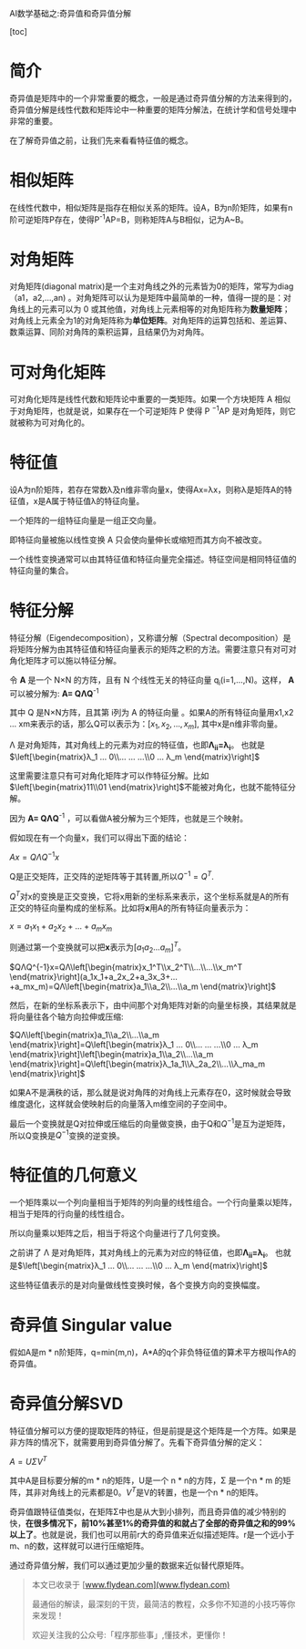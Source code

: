 AI数学基础之:奇异值和奇异值分解

[toc]

# 简介

奇异值是矩阵中的一个非常重要的概念，一般是通过奇异值分解的方法来得到的，奇异值分解是线性代数和矩阵论中一种重要的矩阵分解法，在统计学和信号处理中非常的重要。

在了解奇异值之前，让我们先来看看特征值的概念。

# 相似矩阵

在线性代数中，相似矩阵是指存在相似关系的矩阵。设A，B为n阶矩阵，如果有n阶可逆矩阵P存在，使得P<sup>-1</sup>AP=B，则称矩阵A与B相似，记为A~B。

# 对角矩阵

对角矩阵(diagonal matrix)是一个主对角线之外的元素皆为0的矩阵，常写为diag（a1，a2,...,an) 。对角矩阵可以认为是矩阵中最简单的一种，值得一提的是：对角线上的元素可以为 0 或其他值，对角线上元素相等的对角矩阵称为**数量矩阵**；对角线上元素全为1的对角矩阵称为**单位矩阵**。对角矩阵的运算包括和、差运算、数乘运算、同阶对角阵的乘积运算，且结果仍为对角阵。

# 可对角化矩阵

可对角化矩阵是线性代数和矩阵论中重要的一类矩阵。如果一个方块矩阵 A 相似于对角矩阵，也就是说，如果存在一个可逆矩阵 P 使得 P <sup>−1</sup>AP 是对角矩阵，则它就被称为可对角化的。

# 特征值

设A为n阶矩阵，若存在常数λ及n维非零向量x，使得Ax=λx，则称λ是矩阵A的特征值，x是A属于特征值λ的特征向量。 

一个矩阵的一组特征向量是一组正交向量。

即特征向量被施以线性变换 A 只会使向量伸长或缩短而其方向不被改变。

一个线性变换通常可以由其特征值和特征向量完全描述。特征空间是相同特征值的特征向量的集合。

# 特征分解

特征分解（Eigendecomposition），又称谱分解（Spectral decomposition）是将矩阵分解为由其特征值和特征向量表示的矩阵之积的方法。需要注意只有对可对角化矩阵才可以施以特征分解。

令 **A** 是一个 N×N 的方阵，且有 N 个线性无关的特征向量 q<sub>i</sub>(i=1,…,N)。这样， **A** 可以被分解为: **A= QΛQ**<sup>-1</sup>

其中 Q 是N×N方阵，且其第 i列为 A 的特征向量 。如果A的所有特征向量用x1,x2 … xm来表示的话，那么Q可以表示为：$\left[x_1,x_2,…,x_m\right]$, 其中x是n维非零向量。

 Λ 是对角矩阵，其对角线上的元素为对应的特征值，也即**Λ<sub>ii</sub>=λ<sub>i</sub>**。 也就是$\left[\begin{matrix}λ_1 … 0\\… … …\\0 … λ_m \end{matrix}\right]$



这里需要注意只有可对角化矩阵才可以作特征分解。比如 $\left[\begin{matrix}11\\01 \end{matrix}\right]$不能被对角化，也就不能特征分解。

因为 **A= QΛQ**<sup>-1</sup> ，可以看做A被分解为三个矩阵，也就是三个映射。

假如现在有一个向量x，我们可以得出下面的结论：

$Ax=QΛQ^{-1}x$

Q是正交矩阵，正交阵的逆矩阵等于其转置,所以$Q^{-1} = Q^T$.

$Q^T$对x的变换是正交变换，它将x用新的坐标系来表示，这个坐标系就是A的所有正交的特征向量构成的坐标系。比如将**x**用A的所有特征向量表示为：

$x=a_1x_1+a_2x_2+…+a_mx_m$

则通过第一个变换就可以把**x**表示为$[a_1 a_2 ... a_m]^T$。

$QΛQ^{-1}x=QΛ\left[\begin{matrix}x_1^T\\x_2^T\\…\\…\\x_m^T \end{matrix}\right](a_1x_1+a_2x_2+a_3x_3+…+a_mx_m)=QΛ\left[\begin{matrix}a_1\\a_2\\…\\a_m \end{matrix}\right]$

然后，在新的坐标系表示下，由中间那个对角矩阵对新的向量坐标换，其结果就是将向量往各个轴方向拉伸或压缩:



$QΛ\left[\begin{matrix}a_1\\a_2\\…\\a_m \end{matrix}\right]=Q\left[\begin{matrix}λ_1 … 0\\… … …\\0 … λ_m \end{matrix}\right]\left[\begin{matrix}a_1\\a_2\\…\\a_m \end{matrix}\right]=Q\left[\begin{matrix}λ_1a_1\\λ_2a_2\\…\\λ_ma_m \end{matrix}\right]$

​	如果A不是满秩的话，那么就是说对角阵的对角线上元素存在0，这时候就会导致维度退化，这样就会使映射后的向量落入m维空间的子空间中。

最后一个变换就是Q对拉伸或压缩后的向量做变换，由于Q和$Q^{-1}$是互为逆矩阵，所以Q变换是$Q^{-1}$变换的逆变换。

# 特征值的几何意义

一个矩阵乘以一个列向量相当于矩阵的列向量的线性组合。一个行向量乘以矩阵，相当于矩阵的行向量的线性组合。

所以向量乘以矩阵之后，相当于将这个向量进行了几何变换。

之前讲了 Λ 是对角矩阵，其对角线上的元素为对应的特征值，也即**Λ<sub>ii</sub>=λ<sub>i</sub>**。 也就是$\left[\begin{matrix}λ_1 … 0\\… … …\\0 … λ_m \end{matrix}\right]$

这些特征值表示的是对向量做线性变换时候，各个变换方向的变换幅度。



# 奇异值 Singular value

假如A是m * n阶矩阵，q=min(m,n)，A*A的q个非负特征值的算术平方根叫作A的奇异值。

# 奇异值分解SVD

特征值分解可以方便的提取矩阵的特征，但是前提是这个矩阵是一个方阵。如果是非方阵的情况下，就需要用到奇异值分解了。先看下奇异值分解的定义：

$A=UΣV^T$

其中A是目标要分解的m * n的矩阵，U是一个 n * n的方阵，Σ 是一个n * m 的矩阵，其非对角线上的元素都是0。$V^T$是V的转置，也是一个n * n的矩阵。

奇异值跟特征值类似，在矩阵Σ中也是从大到小排列，而且奇异值的减少特别的快，**在很多情况下，前10%甚至1%的奇异值的和就占了全部的奇异值之和的99%以上了**。也就是说，我们也可以用前r大的奇异值来近似描述矩阵。r是一个远小于m、n的数，这样就可以进行压缩矩阵。

通过奇异值分解，我们可以通过更加少量的数据来近似替代原矩阵。

> 本文已收录于 [www.flydean.com](www.flydean.com)
>
> 最通俗的解读，最深刻的干货，最简洁的教程，众多你不知道的小技巧等你来发现！
> 
> 欢迎关注我的公众号:「程序那些事」,懂技术，更懂你！
